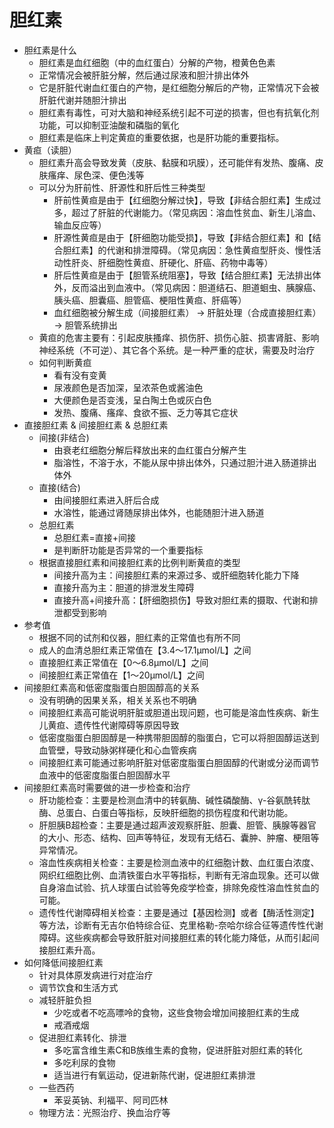 # 胆红素

- 胆红素是什么
  - 胆红素是血红细胞（中的血红蛋白）分解的产物，橙黄色色素
  - 正常情况会被肝脏分解，然后通过尿液和胆汁排出体外
  - 它是肝脏代谢血红蛋白的产物，是红细胞分解后的产物，正常情况下会被肝脏代谢并随胆汁排出
  - 胆红素有毒性，可对大脑和神经系统引起不可逆的损害，但也有抗氧化剂功能，可以抑制亚油酸和磷脂的氧化
  - 胆红素是临床上判定黄疸的重要依据，也是肝功能的重要指标。
- 黄疸（读胆）
  - 胆红素升高会导致发黄（皮肤、黏膜和巩膜），还可能伴有发热、腹痛、皮肤瘙痒、尿色深、便色浅等
  - 可以分为肝前性、肝源性和肝后性三种类型
    - 肝前性黄疸是由于【红细胞分解过快】，导致【非结合胆红素】生成过多，超过了肝脏的代谢能力。（常见病因：溶血性贫血、新生儿溶血、输血反应等）
    - 肝源性黄疸是由于【肝细胞功能受损】，导致【非结合胆红素】和【结合胆红素】的代谢和排泄障碍。（常见病因：急性黄疸型肝炎、慢性活动性肝炎、肝细胞性黄疸、肝硬化、肝癌、药物中毒等）
    - 肝后性黄疸是由于【胆管系统阻塞】，导致【结合胆红素】无法排出体外，反而溢出到血液中。（常见病因：胆道结石、胆道蛔虫、胰腺癌、胰头癌、胆囊癌、胆管癌、梗阻性黄疸、肝癌等）
    - 血红细胞被分解生成（间接胆红素） -> 肝脏处理（合成直接胆红素） -> 胆管系统排出
  - 黄疸的危害主要有：引起皮肤搔痒、损伤肝、损伤心脏、损害肾脏、影响神经系统（不可逆）、其它各个系统。是一种严重的症状，需要及时治疗
  - 如何判断黄疸
    - 看有没有变黄
    - 尿液颜色是否加深，呈浓茶色或酱油色
    - 大便颜色是否变浅，呈白陶土色或灰白色
    - 发热、腹痛、瘙痒、食欲不振、乏力等其它症状
- 直接胆红素 & 间接胆红素 & 总胆红素
  - 间接(非结合)
    - 由衰老红细胞分解后释放出来的血红蛋白分解产生
    - 脂溶性，不溶于水，不能从尿中排出体外，只通过胆汁进入肠道排出体外
  - 直接(结合)
    - 由间接胆红素进入肝后合成
    - 水溶性，能通过肾随尿排出体外，也能随胆汁进入肠道
  - 总胆红素
    - 总胆红素=直接+间接
    - 是判断肝功能是否异常的一个重要指标
  - 根据直接胆红素和间接胆红素的比例判断黄疸的类型
    - 间接升高为主：间接胆红素的来源过多、或肝细胞转化能力下降
    - 直接升高为主：胆道的排泄发生障碍
    - 直接升高+间接升高：【肝细胞损伤】导致对胆红素的摄取、代谢和排泄都受到影响
- 参考值
  - 根据不同的试剂和仪器，胆红素的正常值也有所不同
  - 成人的血清总胆红素正常值在【3.4～17.1μmol/L】之间
  - 直接胆红素正常值在【0～6.8μmol/L】之间
  - 间接胆红素正常值在【1～20μmol/L】之间
- 间接胆红素高和低密度脂蛋白胆固醇高的关系
  - 没有明确的因果关系，相关关系也不明确
  - 间接胆红素高可能说明肝脏或胆道出现问题，也可能是溶血性疾病、新生儿黄疸、遗传性代谢障碍等原因导致
  - 低密度脂蛋白胆固醇是一种携带胆固醇的脂蛋白，它可以将胆固醇运送到血管壁，导致动脉粥样硬化和心血管疾病
  - 间接胆红素可能通过影响肝脏对低密度脂蛋白胆固醇的代谢或分泌而调节血液中的低密度脂蛋白胆固醇水平
- 间接胆红素高时需要做的进一步检查和治疗
  - 肝功能检查：主要是检测血清中的转氨酶、碱性磷酸酶、γ-谷氨酰转肽酶、总蛋白、白蛋白等指标，反映肝细胞的损伤程度和代谢功能。
  - 肝胆胰B超检查：主要是通过超声波观察肝脏、胆囊、胆管、胰腺等器官的大小、形态、结构、回声等特征，发现有无结石、囊肿、肿瘤、梗阻等异常情况。
  - 溶血性疾病相关检查：主要是检测血液中的红细胞计数、血红蛋白浓度、网织红细胞比例、血清铁蛋白水平等指标，判断有无溶血现象。还可以做自身溶血试验、抗人球蛋白试验等免疫学检查，排除免疫性溶血性贫血的可能。
  - 遗传性代谢障碍相关检查：主要是通过【基因检测】或者【酶活性测定】等方法，诊断有无吉尔伯特综合征、克里格勒-奈哈尔综合征等遗传性代谢障碍。这些疾病都会导致肝脏对间接胆红素的转化能力降低，从而引起间接胆红素升高。
- 如何降低间接胆红素
  - 针对具体原发病进行对症治疗
  - 调节饮食和生活方式
  - 减轻肝脏负担
    - 少吃或者不吃高嘌呤的食物，这些食物会增加间接胆红素的生成
    - 戒酒戒烟
  - 促进胆红素转化、排泄
    - 多吃富含维生素C和B族维生素的食物，促进肝脏对胆红素的转化
    - 多吃利尿的食物
    - 适当进行有氧运动，促进新陈代谢，促进胆红素排泄
  - 一些西药
    - 苯妥英钠、利福平、阿司匹林
  - 物理方法：光照治疗、换血治疗等
